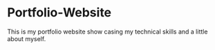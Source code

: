 # Portfolio-Website
This is my portfolio website show casing my technical skills and a little about myself.
